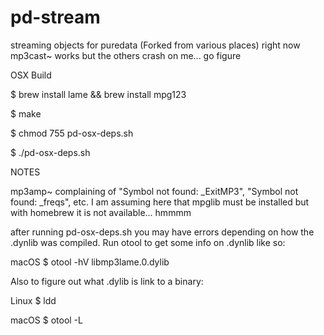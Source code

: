 # pd-stream
streaming objects for puredata (Forked from various places)
 right now mp3cast~ works but the others crash on me... go figure


OSX Build

$ brew install lame && brew install mpg123

$ make

$ chmod 755 pd-osx-deps.sh

$ ./pd-osx-deps.sh


NOTES

mp3amp~ complaining of "Symbol not found: _ExitMP3", "Symbol not found: _freqs", etc. I am assuming here that mpglib must be installed but with homebrew it is not available... hmmmm


after running pd-osx-deps.sh you may have errors depending on how the .dynlib was compiled. Run otool to get some info on .dynlib like so:

macOS
$ otool -hV libmp3lame.0.dylib 

Also to figure out what .dylib is link to a binary:

Linux
$ ldd <binary>

macOS
$ otool -L <binary>
